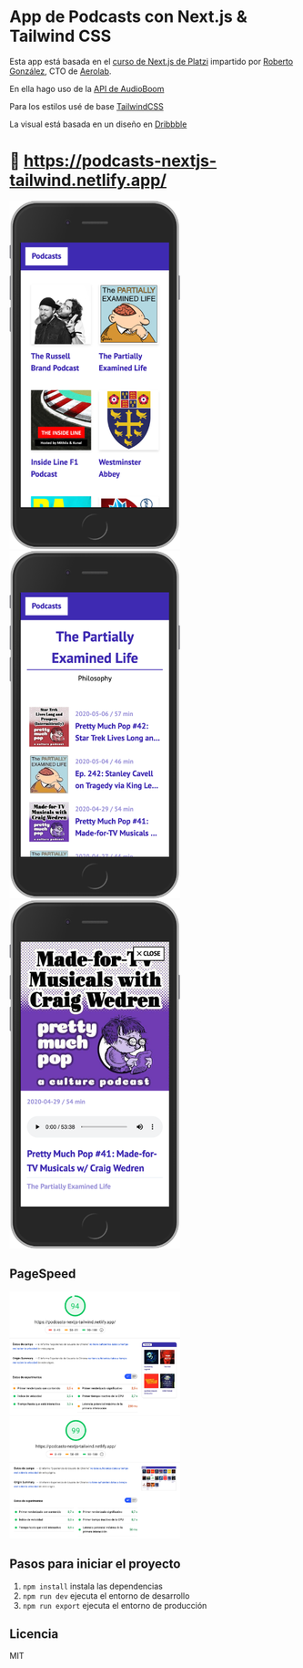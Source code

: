 # App de Podcasts con Next.js & Tailwind CSS

Esta app está basada en el [curso de Next.js de Platzi](https://platzi.com/clases/next-js/) impartido por [Roberto González](https://aerolab.co/handbook-gente), CTO de [Aerolab](https://aerolab.co).

En ella hago uso de la [API de AudioBoom](https://github.com/audioBoom/api)

Para los estilos usé de base [TailwindCSS](https://tailwindcss.com/)

La visual está basada en un diseño en [Dribbble](https://dribbble.com/shots/3744179-Music-Podcast-Mobile-p-1)

# 🚀 https://podcasts-nextjs-tailwind.netlify.app/

<img src="./.assets-readme/screenshot-iphone-home.png" alt="Screenshot de la Home" width="300">

<img src="./.assets-readme/screenshot-iphone-podcast.png" alt="Screenshot de Podcast" width="300">

<img src="./.assets-readme/screenshot-iphone-player.png" alt="Screenshot de Player" width="300">

## PageSpeed

<img src="./.assets-readme/screenshot-pagespeed-mobile.png" alt="Estadísticas de PageSpeed para mobile. Resultado: 94%" width="300">

<img src="./.assets-readme/screenshot-pagespeed-desktop.png" alt="Estadísticas de PageSpeed para desktop. Resultado: 99%" width="300">

## Pasos para iniciar el proyecto

1. `npm install` instala las dependencias
2. `npm run dev` ejecuta el entorno de desarrollo
3. `npm run export` ejecuta el entorno de producción

## Licencia

MIT

